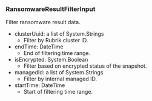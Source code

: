 ### RansomwareResultFilterInput
Filter ransomware result data.

- clusterUuid: a list of System.Strings
  - Filter by Rubrik cluster ID.
- endTime: DateTime
  - End of filtering time range.
- isEncrypted: System.Boolean
  - Filter based on encrypted status of the snapshot.
- managedId: a list of System.Strings
  - Filter by internal managed ID.
- startTime: DateTime
  - Start of filtering time range.
